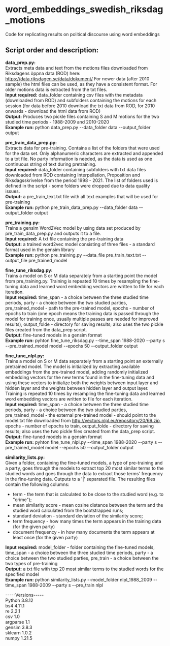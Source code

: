 # word_embeddings_swedish_riksdag_motions
Code for replicating results on political discourse using word embeddings

## Script order and description:

**data_prep.py:**  
Extracts meta data and text from the motions files downloaded from Riksdagens öppna data (ROD) here: https://data.riksdagen.se/data/dokument/ 
For newer data (after 2010 sample) the html files can be used, as they have a consistent format. For older motions data is extracted from the txt files.  
**Input required:** data_folder containing csv files with the metadata (downloaded from ROD) and subfolders containing the motions for each session (for data before 2010 download the txt data from ROD, for 2010 onwards - download the html data from ROD)  
**Output:** Produces two pickle files containing S and M motions for the two studied time periods - 1988-2009 and 2010-2020    
**Example run:** python data_prep.py --data_folder data --output_folder output    

**pre_train_data_prep.py:**  
Extracts data for pre-training. Contains a list of the folders that were used for the data set. Only alphanumeric characters are extracted and appended to a txt file. No party information is needed, as the data is used as one continuous string of text during pretraining.   
**Input required:** data_folder containing subfolders with txt data files downloaded from ROD containing Interpellation, Proposition and Riksdagsskrivelse from the period 1998 - 2021. The list of folders used is defined in the script - some folders were dropped due to data quality issues.   
**Output:** a pre_train_text.txt file with all text examples that will be used for pre-training  
**Example run:** python pre_train_data_prep.py --data_folder data --output_folder output  

**pre_training.py:**  
Trains a gensim Word2Vec model by using data set produced by pre_train_data_prep.py and outputs it to a file.  
**Input required:** A txt file containing the pre-training data  
**Output:** a trained word2vec model consisting of three files - a standard format used in the gensim library  
**Example run:** python pre_training.py --data_file pre_train_text.txt --output_file pre_trained_model  

**fine_tune_riksdag.py:**  
Trains a model on S or M data separately from a starting point the model from pre_training.py. Training is repeated 10 times by resampling the fine-tuning data and learned word embedding vectors are written to file for each iteration.   
**Input required:** time_span - a choice between the three studied time periods, party - a choice between the two studied parties, pre_trained_model - path to the pre-trained model, epochs - number of epochs to train (one epoch means the training data is passed through the model for training once, usually multiple passes are needed for improved results), output_folde - directory for saving results; also uses the two pickle files created from the data_prep script.   
**Output:** fine-tuned models in a gensim format  
**Example run:** pyhton fine_tune_riksdag.py --time_span 1988-2020 --party s --pre_trained_model model --epochs 50 --output_folder output  

**fine_tune_nlpl.py:**  
Trains a model on S or M data separately from a starting point an externally pretrained model. The model is initialized by extracting available embeddings from the pre-trained model, adding randomly initialized embedding vectors for the new terms found in the fine-tuning data and using these vectors to initialize both the weights between input layer and hidden layer and the weights between hidden layer and output layer.
Training is repeated 10 times by resampling the fine-tuning data and learned word embedding vectors are written to file for each iteration.   
**Input required:** time_span - a choice between the three studied time periods, party - a choice between the two studied parties, pre_trained_model - the external pre-trained model - should point to the model.txt file downloaded from http://vectors.nlpl.eu/repository/20/69.zip, epochs - number of epochs to train, output_folde - directory for saving results; also uses the two pickle files created from the data_prep script.   
**Output:** fine-tuned models in a gensim format  
**Example run:** pyhton fine_tune_nlpl.py --time_span 1988-2020 --party s --pre_trained_model model --epochs 50 --output_folder output  

**similarity_lists.py:**  
Given a folder, containing the fine-tuned models, a type of pre-training and a party, goes through the models to extract top 20 most similar terms to the studied words and goes through the data to extract those terms' frequency in the fine-tuning data. Outputs to a '|' separated file. The resulting files contain the following columns:   
* term - the term that is calculated to be close to the studied word (e.g. to "crime");  
* mean similarity score - mean cosine distance between the term and the studied word calculated from the bootstrapped runs;  
* standard deviation - standard deviation of the similarity score;  
* term frequency - how many times the term appears in the training data (for the given party)   
* document frequency - in how many documents the term appears at least once (for the given party)  

**Input required:** model_folder - folder containing the fine-tuned models, time_span - a choice between the three studied time periods, party - a choice between the two studied parties, pre_train - a choice between the two types of pre-training  
**Output:** a txt file with top 20 most similar terms to the studied words for the specified model  
**Example run:** python similarity_lists.py --model_folder nlpl_1988_2009 --time_span 1988-2009 --party s --pre_train nlpl  


-----Versions-----  
Python 3.8.12  
bs4	4.11.1   
re 2.2.1  
csv 1.0  
argparse 1.1   
gensim 3.8.3  
sklearn 1.0.2  
numpy 1.21.5  







